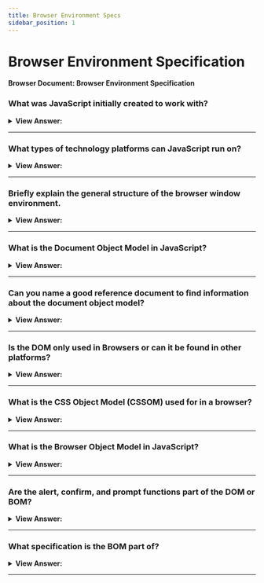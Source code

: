```yaml
---
title: Browser Environment Specs
sidebar_position: 1
---
```


# Browser Environment Specification

**Browser Document: Browser Environment Specification**

<head>
  <title>Browser Environment Specification - JavaScript Interview Questions & Answers</title>
  <meta charSet="utf-8" />
</head>

### What was JavaScript initially created to work with?

<details>
  <summary><strong>View Answer:</strong></summary>
  <div>
  <div><strong>Interview Response:</strong> The JavaScript language was initially created for web browsers. Since then, it has evolved and become a language with many uses and platforms.
</div>
  </div>
</details>

---

### What types of technology platforms can JavaScript run on?

<details>
  <summary><strong>View Answer:</strong></summary>
  <div>
  <div><strong>Interview Response:</strong> The JavaScript language can run on a browser, or a webserver or another host, even a “smart” coffee machine, if it can run JavaScript. Each of them provides platform-specific functionality. The JavaScript specification calls that a host environment. A host environment provides its own objects and functions additional to the language core. Web browsers give a means to control web pages. Node.js provides server-side features, and so on.
</div>
  </div>
</details>

---

### Briefly explain the general structure of the browser window environment.

<details>
  <summary><strong>View Answer:</strong></summary>
  <div>
  <div><strong>Interview Response:</strong> A browser at its root consists of a window (root object), DOM, BOM, and the JavaScript Object. The DOM is the document object model and the BOM is the browser object model. JavaScript is the language used to interact with the window, DOM, and BOM.
</div>
  </div>
</details>

---

### What is the Document Object Model in JavaScript?

<details>
  <summary><strong>View Answer:</strong></summary>
  <div>
  <div><strong>Interview Response:</strong> Document Object Model, or DOM for short, represents all page content as objects that can be modified. The document object is the main “entry point” to the page. We can change or create anything on the page using it.
</div><br />
  <div><strong className="codeExample">Code Example:</strong><br /><br />

  <div></div>

```js
// change the background color to red
document.body.style.background = 'red';

// change it back after 1 second
setTimeout(() => (document.body.style.background = ''), 1000);
```

  </div>
  </div>
</details>

---

### Can you name a good reference document to find information about the document object model?

<details>
  <summary><strong>View Answer:</strong></summary>
  <div>
  <div><strong>Interview Response:</strong> There are two good reference documents that can be used for referencing information about the DOM. They include the MDN Web Docs and the DOM Living Standard. The DOM Living Standard provides you with detailed information about the specification. The MDN is a detail guide expressed in a way that it is easy to learn.
</div>
  </div>
</details>

---

### Is the DOM only used in Browsers or can it be found in other platforms?

<details>
  <summary><strong>View Answer:</strong></summary>
  <div>
  <div><strong>Interview Response:</strong> The DOM specification explains the structure of a document and provides objects to manipulate it. There are non-browser instruments that use DOM too. For instance, server-side scripts that download HTML pages and process them can also use DOM. They may support only a part of the specification though.
</div>
  </div>
</details>

---

### What is the CSS Object Model (CSSOM) used for in a browser?

<details>
  <summary><strong>View Answer:</strong></summary>
  <div>
  <div><strong>Interview Response:</strong> The CSS Object Model is a set of APIs allowing the manipulation of CSS from JavaScript. It is much like the DOM, but for the CSS rather than the HTML.</div><br />
  <div><strong>Technical Response:</strong> The CSS Object Model is a set of APIs allowing the manipulation of CSS from JavaScript. It is much like the DOM, but for the CSS rather than the HTML. It allows users to read and modify CSS style dynamically. It should be noted that it is independent of the DOM, but they do work together when we modify style rules for the document. In practice though, CSSOM is rarely required.
  </div>
  </div>
</details>

---

### What is the Browser Object Model in JavaScript?

<details>
  <summary><strong>View Answer:</strong></summary>
  <div>
  <div><strong>Interview Response:</strong> The Browser Object Model (BOM) represents additional objects provided by the browser (host environment) for working with everything except the document like the navigator and location objects.</div><br />
  <div><strong>Technical Response:</strong>The Browser Object Model (BOM) represents additional objects provided by the browser (host environment) for working with everything except the document.<br /><br />
  <strong>For Example:</strong><br /><br />
  <ol>
    <li>The navigator object provides background information about the browser and the operating system. There are many properties, but the two most widely known are: navigator.userAgent – about the current browser, and navigator.platform – about the platform (can help to differ between Windows/Linux/Mac etc).</li>
    <li>The location object allows us to read the current URL and can redirect the browser to a new one.</li>
  </ol>
  </div><br />
  <div><strong className="codeExample">Code Example:</strong> Here’s how we can use the location object<br /><br />

  <div></div>

```js
// Here’s how we can use the location object:
alert(location.href); // shows current URL

if (confirm('Go to Wikipedia?')) {
  location.href = 'https://wikipedia.org'; // redirect the browser to another URL
}
```

  </div>
  </div>
</details>

---

### Are the alert, confirm, and prompt functions part of the DOM or BOM?

<details>
  <summary><strong>View Answer:</strong></summary>
  <div>
  <div><strong>Interview Response:</strong> Functions, alert/confirm/prompt are a part of BOM: they are directly not related to the document but represent pure browser methods of communicating with the user.
</div>
  </div>
</details>

---

### What specification is the BOM part of?

<details>
  <summary><strong>View Answer:</strong></summary>
  <div>
  <div><strong>Interview Response:</strong> BOM is the part of the general HTML specification.</div><br />
  <div><strong>Technical Response:</strong> BOM is the part of the general HTML specification. Yes, you heard that right. The HTML spec at https://html.spec.whatwg.org is not only about the “HTML language” (tags, attributes), but also covers a bunch of objects, methods, and browser-specific DOM extensions. That’s “HTML in broad terms”. Also, some parts have additional specs listed at https://spec.whatwg.org.
  </div>
  </div>
</details>

---
